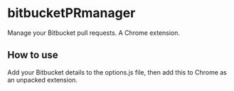 # bitbucketPRmanager
Manage your Bitbucket pull requests.  A Chrome extension.

## How to use
Add your Bitbucket details to the options.js file, then add this to Chrome as an unpacked extension.
